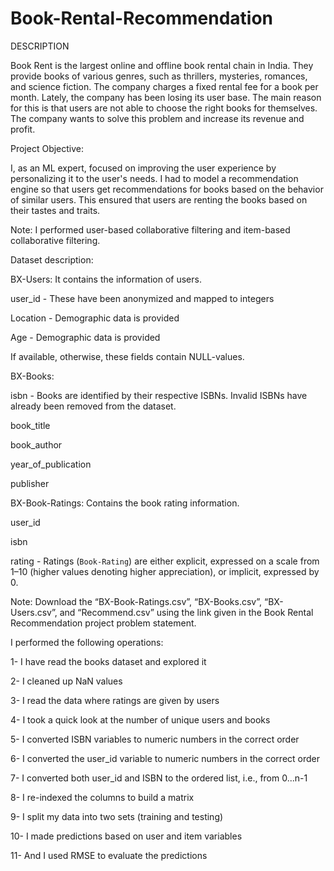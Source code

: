 # Book-Rental-Recommendation
DESCRIPTION

Book Rent is the largest online and offline book rental chain in India. They provide books of various genres, such as thrillers, mysteries, romances, and science fiction. The company charges a fixed rental fee for a book per month. Lately, the company has been losing its user base. The main reason for this is that users are not able to choose the right books for themselves. The company wants to solve this problem and increase its revenue and profit. 

Project Objective:

I, as an ML expert, focused on improving the user experience by personalizing it to the user's needs. I had to model a recommendation engine so that users get recommendations for books based on the behavior of similar users. This ensured that users are renting the books based on their tastes and traits.

Note: I performed user-based collaborative filtering and item-based collaborative filtering.

Dataset description:

BX-Users: It contains the information of users.

user_id - These have been anonymized and mapped to integers

Location - Demographic data is provided

Age - Demographic data is provided

If available, otherwise, these fields contain NULL-values.

 

BX-Books: 

isbn - Books are identified by their respective ISBNs. Invalid ISBNs have already been removed from the dataset.

book_title

book_author

year_of_publication

publisher


 

BX-Book-Ratings: Contains the book rating information. 

user_id

isbn

rating - Ratings (`Book-Rating`) are either explicit, expressed on a scale from 1–10 (higher values denoting higher appreciation), or implicit, expressed by 0.

 

Note: Download the “BX-Book-Ratings.csv”, “BX-Books.csv”, “BX-Users.csv”, and “Recommend.csv” using the link given in the Book Rental Recommendation project problem statement.

 

I performed the following operations:

1- I have read the books dataset and explored it

2- I cleaned up NaN values

3- I read the data where ratings are given by users

4- I took a quick look at the number of unique users and books

5- I converted ISBN variables to numeric numbers in the correct order

6- I converted the user_id variable to numeric numbers in the correct order

7- I converted both user_id and ISBN to the ordered list, i.e., from 0...n-1

8- I re-indexed the columns to build a matrix

9- I split my data into two sets (training and testing)

10- I made predictions based on user and item variables

11- And I used RMSE to evaluate the predictions
